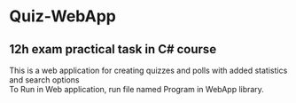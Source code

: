 # Quiz-WebApp
## 12h exam practical task in C# course
This is a web application for creating quizzes and polls with added statistics and search options<br />
To Run in Web application, run file named Program in WebApp library.<br />
